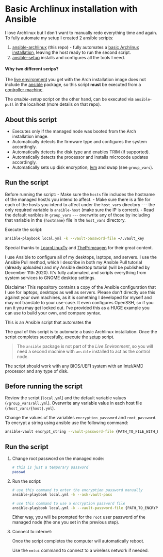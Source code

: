 # Basic Archlinux installation with Ansible

I love Archlinux but I don't want to manually redo everything time and again. To fully automate my setup I created 2 ansible scripts:

1. [ansible-archlinux](https://github.com/mabq/ansible-archlinux) (this repo) - fully automates a [basic Archlinux installation](https://wiki.archlinux.org/title/Installation_guide), leaving the host ready to run the second script.
2. [ansible-setup](https://github.com/mabq/ansible-setup) installs and configures all the tools I need.

#### Why two different scrips?

The [live environment](https://wiki.archlinux.org/title/Installation_guide#Boot_the_live_environment) you get with the Arch installation image does not include the [ansible](https://archlinux.org/packages/extra/any/ansible/) package, so this script **must** be executed from a [controller machine](https://docs.ansible.com/ansible/latest/getting_started/index.html#getting-started-with-ansible).

The *ansible-setup* script on the other hand, can be executed via `ansible-pull` in the localhost (more details on that repo).


## About this script

   - Executes only if the managed node was booted from the Arch installation image.
   - Automatically detects the firmware type and configures the system accordingly.
   - Automatically detects the disk type and enables TRIM (if supported).
   - Automatically detects the processor and installs microcode updates accordingly.
   - Automatically sets up disk encryption, [lvm](https://wiki.archlinux.org/title/LVM) and swap (see `group_vars`).


## Run the script

Before running the script:
    - Make sure the `hosts` file includes the hostname of the managed host/s you intend to affect.
    - Make sure there is a file for each of the hosts you intend to affect under the `host_vars` directory --- the only required variable is `ansible-host` (make sure the IP is correct).
    - Read the default varibles in `group_vars` --- overwrite any of those by including that variable in the `{hostname}` file in the `host_vars` directory.

Execute the script:

```bash
ansible-playbook local.yml -k --vault-password-file ~/.vault_key
```

Special thanks to [LearnLinuxTv](https://www.youtube.com/@LearnLinuxTV) and [ThePrimeagen](https://www.youtube.com/@ThePrimeagen) for their great content.

I use Ansible to configure all of my desktops, laptops, and servers. I use the Ansible Pull method, which I describe in both my Ansible Pull tutorial (already uploaded) and my Ansible desktop tutorial (will be published by December 11th 2020). It's fully automated, and scripts everything from system services to GNOME desktop settings.

Disclaimer
This repository contains a copy of the Ansible configuration that I use for laptops, desktops as well as servers. Please don't directly use this against your own machines, as it is something I developed for myself and may not translate to your use-case. It even configures OpenSSH, so if you run it you may get locked out. I've provided this as a HUGE example you can use to build your own, and compare syntax.



This is an Ansible script that automates the 

The goal of this script is to automate a basic Archlinux installation. Once the script completes succesfully, execute the [setup](https://github.com/mabq/ansible-setup) script.

> The `ansible` package is not part of the *Live Environment*, so you will need a second machine with `ansible` installed to act as the control node.

The script should work with any BIOS/UEFI system with an Intel/AMD processor and any type of disk.


## Before running the script

Review the script (`local.yml`) and the default variable values (`/group_vars/all.yml`). Overwrite any variable value in each host file (`/host_vars/{host}.yml`).

Change the values of the variables `encryption_password` and `root_password`. To encrypt a string using ansible use the following command:

```bash
ansible-vault encrypt_string --vault-password-file {PATH_TO_FILE_WITH_ENCRYPTION_PASSWORD} '{STRING_TO_ENCRYPT}' --name '{VARIABLE_NAME}' 
```


## Run the script

1. Change root password on the managed node:

    ```bash
    # this is just a temporary password
    passwd
    ```

2. Run the script:

    ```bash
    # use this command to enter the encryption password manually 
    ansible-playbook local.yml -k --ask-vault-pass

    # use this command to use a encryption password file
    ansible-playbook local.yml -k --vault-password-file {PATH_TO_ENCRYPTION_PASSWORD_FILE}
    ```

    Either way, you will be prompted for the `root` user password of the managed node (the one you set in the previous step).

3. Connect to internet:

    Once the script completes the computer will automatically reboot.

    Use the `nmtui` command to connect to a wireless network if needed.

